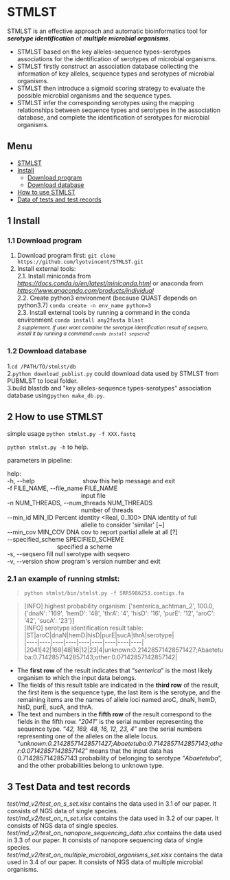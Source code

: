 # STMLST

STMLST is an effective approach and automatic bioinformatics tool for ***serotype identification*** of ***multiple microbial organisms***.

* STMLST based on the key alleles-sequence types-serotypes associations for the identification of serotypes of microbial organisms.  
* STMLST firstly construct an association database collecting the information of key alleles, sequence types and serotypes of microbial organisms.  
* STMLST then introduce a sigmoid scoring strategy to evaluate the possible microbial organisms and the sequence types.  
* STMLST infer the corresponding serotypes using the mapping relationships between sequence types and serotypes in the association database, and complete the identification of serotypes for microbial organisms.  

## Menu
+ [STMLST](https://github.com/lyotvincent/STMLST#stmlst)
+ [Install](https://github.com/lyotvincent/STMLST#1-install)
    + [Download program](https://github.com/lyotvincent/STMLST#1.1-download-program)
    + [Download database](https://github.com/lyotvincent/STMLST#download-database)
+ [How to use STMLST](https://github.com/lyotvincent/STMLST#how-to-use-stmlst)
+ [Data of tests and test records](https://github.com/lyotvincent/STMLST#data-of-tests-and-test-records)

## 1 Install

### 1.1 Download program

1. Download program first: ```git clone https://github.com/lyotvincent/STMLST.git```  
2. Install external tools:  
2.1. Install miniconda from *https://docs.conda.io/en/latest/miniconda.html* or anaconda from *https://www.anaconda.com/products/individual*  
2.2. Create python3 environment (because QUAST depends on python3.7) ```conda create -n env_name python=3```     
2.3. Install external tools by running a command in the conda environment ```conda install any2fasta blast```  
*<small>2.supplement. If user want combine the serotype identification result of seqsero, install it by running a command ```conda install seqsero2```</small>*  

### 1.2 Download database

1.```cd /PATH/TO/stmlst/db```  
2.```python download_publist.py``` could download data used by STMLST from PUBMLST to local folder.  
3.build blastdb and "key alleles-sequence types-serotypes" association database using```python make_db.py```.  

## 2 How to use STMLST

simple usage
```python stmlst.py -f XXX.fastq```  

```python stmlst.py -h``` to help.  

parameters in pipeline:  

help:  
-h, --help&emsp;&emsp;&emsp;&emsp;&emsp;&emsp;&emsp;&emsp;show this help message and exit  
-f FILE_NAME, --file_name FILE_NAME  
&emsp;&emsp;&emsp;&emsp;&emsp;&emsp;&emsp;&emsp;&emsp;&emsp;&emsp;&emsp;    input file  
-n NUM_THREADS, --num_threads NUM_THREADS  
&emsp;&emsp;&emsp;&emsp;&emsp;&emsp;&emsp;&emsp;&emsp;&emsp;&emsp;&emsp;    number of threads  
--min_id MIN_ID       Percent identity <Real, 0..100> DNA identity of full  
&emsp;&emsp;&emsp;&emsp;&emsp;&emsp;&emsp;&emsp;&emsp;&emsp;&emsp;&emsp;    allelle to consider 'similar' [~]  
--min_cov MIN_COV     DNA cov to report partial allele at all [?]  
--specified_scheme SPECIFIED_SCHEME  
&emsp;&emsp;&emsp;&emsp;&emsp;&emsp;&emsp;&emsp;    specified a scheme  
-s, --seqsero         fill null serotype with seqsero  
-v, --version         show program's version number and exit  

### 2.1 an example of running stmlst:  

>```python stmlst/bin/stmlst.py -f SRR5986253.contigs.fa```  

>[INFO] highest probability organism: ['senterica_achtman_2', 100.0, {'dnaN': '169', 'hemD': '48', 'thrA': '4', 'hisD': '16', 'purE': '12', 'aroC': '42', 'sucA': '23'}]  
[INFO] serotype identification result table:  
|ST|aroC|dnaN|hemD|hisD|purE|sucA|thrA|serotype|  
|----|----|----|----|----|----|----|----|----|  
|2041|42|169|48|16|12|23|4|unknown:0.21428571428571427;Abaetetuba:0.7142857142857143;other:0.07142857142857142|  

* The **first row** of the result indicates that “*senterica*” is the most likely organism to which the input data belongs.  
* The fields of this result table are indicated in the **third row** of the result, the first item is the sequence type, the last item is the serotype, and the remaining items are the names of allele loci named aroC, dnaN, hemD, hisD, purE, sucA, and thrA.  
* The text and numbers in the **fifth row** of the result correspond to the fields in the fifth row. “*2041*” is the serial number representing the sequence type. “*42, 169, 48, 16, 12, 23, 4*” are the serial numbers representing one of the alleles on the allele locus. “*unknown:0.21428571428571427;Abaetetuba:0.7142857142857143;other:0.07142857142857142*” means that the input data has 0.7142857142857143 probability of belonging to serotype “*Abaetetuba*”, and the other probabilities belong to unknown type.  

## 3 Test Data and test records

*test/md_v2/test_on_s_set.xlsx* contains the data used in 3.1 of our paper. It consists of NGS data of single species.  
*test/md_v2/test_on_n_set.xlsx* contains the data used in 3.2 of our paper. It consists of NGS data of single species.  
*test/md_v2/test_on_nanopore_sequencing_data.xlsx* contains the data used in 3.3 of our paper. It consists of nanopore sequencing data of single species.  
*test/md_v2/test_on_multiple_microbial_organisms_set.xlsx* contains the data used in 3.4 of our paper.  It consists of NGS data of multiple microbial organisms.  
